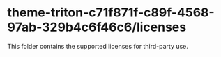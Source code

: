 # theme-triton-c71f871f-c89f-4568-97ab-329b4c6f46c6/licenses

This folder contains the supported licenses for third-party use.
